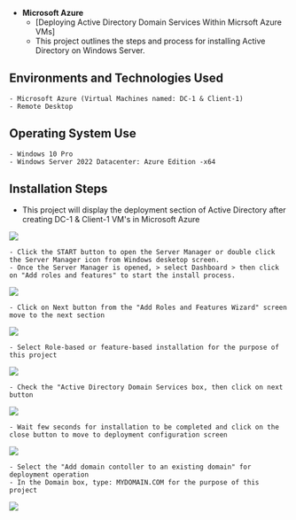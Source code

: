 -  <b>Microsoft Azure</b>
    - [Deploying Active Directory Domain Services Within Micrsoft Azure VMs]
    - This project outlines the steps and process for installing Active Directory on Windows Server.


 <h2>Environments and Technologies Used</h2>

    - Microsoft Azure (Virtual Machines named: DC-1 & Client-1)
    - Remote Desktop

<h2>Operating System Use </h2>

    - Windows 10 Pro  
    - Windows Server 2022 Datacenter: Azure Edition -x64

<h2>Installation Steps</h2>

- This project will display the deployment section of Active Directory after creating DC-1 & Client-1 VM's in Microsoft Azure

<p>
<img src="https://i.imgur.com/oRrNsje.png"
</p>
<p>

    - Click the START button to open the Server Manager or double click the Server Manager icon from Windows desketop screen.
    - Once the Server Manager is opened, > select Dashboard > then click on "Add roles and features" to start the install process.

    
<p>
<img src="https://i.imgur.com/is7DETm.png"   
</p>
<p>

    - Click on Next button from the "Add Roles and Features Wizard" screen move to the next section

<p>
<img src="https://i.imgur.com/cI1Mt2J.png"
</p>
<p>

    - Select Role-based or feature-based installation for the purpose of this project
    
<p>
<img src="https://i.imgur.com/DmkvEDu.png"
</p>
<p>

    - Check the "Active Directory Domain Services box, then click on next button

<p>
<img src="https://i.imgur.com/ntcpmFB.png"
</p>
<p> 
    
    - Wait few seconds for installation to be completed and click on the close button to move to deployment configuration screen

<p>
<img src="https://i.imgur.com/QRx5C5V.png"
</p>
<p> 
    
    - Select the "Add domain contoller to an existing domain" for deployment operation
    - In the Domain box, type: MYDOMAIN.COM for the purpose of this project
    

<p>
<img src="https://i.imgur.com/IKAHWml.png"
</p>

